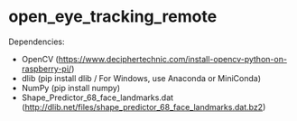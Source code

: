 # open_eye_tracking_remote

Dependencies:
- OpenCV (https://www.deciphertechnic.com/install-opencv-python-on-raspberry-pi/)
- dlib (pip install dlib / For Windows, use Anaconda or MiniConda)
- NumPy (pip install numpy)
- Shape_Predictor_68_face_landmarks.dat (http://dlib.net/files/shape_predictor_68_face_landmarks.dat.bz2)



